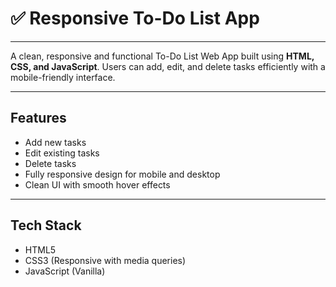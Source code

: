 # ✅ Responsive To-Do List App


---

A clean, responsive and functional To-Do List Web App built using **HTML, CSS, and JavaScript**. Users can add, edit, and delete tasks efficiently with a mobile-friendly interface.

---

## Features

- Add new tasks
- Edit existing tasks
- Delete tasks
- Fully responsive design for mobile and desktop
- Clean UI with smooth hover effects

---

## Tech Stack

- HTML5
- CSS3 (Responsive with media queries)
- JavaScript (Vanilla)
